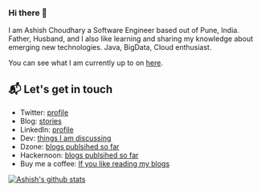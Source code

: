 ### Hi there 👋

I am Ashish Choudhary a Software Engineer based out of Pune, India. Father, Husband, and I also like learning and sharing my knowledge about emerging new technologies. Java, BigData, Cloud enthusiast.

You can see what I am currently up to on [here](https://ashish-choudhary.medium.com/).

## 📬 Let's get in touch

- Twitter: [profile](https://twitter.com/iASHeeesh)
- Blog: [stories](https://ashish-choudhary.medium.com/)
- LinkedIn: [profile](https://www.linkedin.com/in/ashish-choudhary)
- Dev: [things I am discussing](https://dev.to/yrashish)
- Dzone: [blogs publsihed so far](https://dzone.com/users/4465774/userac.html)
- Hackernoon: [blogs publsihed so far](https://hackernoon.com/u/iashish)
- Buy me a coffee: [If you like reading my blogs](https://www.buymeacoffee.com/meashish)

[![Ashish's github stats](https://github-readme-stats.vercel.app/api?username=yrashish)](https://github.com/yrashish/github-readme-stats)
